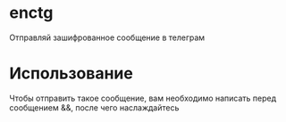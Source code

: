 # enctg
Отправляй зашифрованное сообщение в телеграм
# Использование
Чтобы отправить такое сообщение, вам необходимо написать перед сообщением &&, после чего наслаждайтесь
